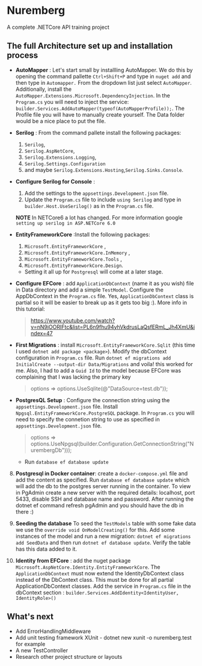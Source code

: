 # Nuremberg
A complete .NETCore API training project

## The full Architecture set up and installation process
- **AutoMapper** :  Let's start small by installling AutoMapper. We do this by opening the command pallette `Ctrl+Shift+P` and type in `nuget add` and then type in `Automapper.` From the dropdown list just select `AutoMapper`. Additionally, install the `AutoMapper.Extensions.Microsoft.DependencyInjection`. In the `Program.cs` you will need to inject the service: `builder.Services.AddAutoMapper(typeof(AutoMapperProfile));`. The Profile file you will have to manually create yourself. The Data folder would be a nice place to put the file.

- **Serilog** : From the command pallete install the following packages: 
    1. `Serilog`, 
    2. `Serilog.AspNetCore`,
    3. `Serilog.Extensions.Logging`, 
    4. `Serilog.Settings.Configuration`
    5.  and maybe `Serilog.Extensions.Hosting`,`Serilog.Sinks.Console`.

- **Configure Serilog for Console** :
    1. Add the settings to the `appsettings.Development.json` file.
    2. Update the `Program.cs` file to include `using Serilog` and type in `builder.Host.UseSerilog()` as in the `Program.cs` file. 

     **NOTE** In NETCore6 a lot has changed. For more information google `setting up serilog in ASP.NETCore 6.0`

- **EntityFrameworkCore** :Install the following packages:    
    1. `Microsoft.EntityFrameworkCore` ,
    2. `Microsoft.EntityFrameworkCore.InMemory` ,
    3. `Microsoft.EntityFrameworkCore.Tools` ,
    4. `Microsoft.EntityFrameworkCore.Design`. 
    * Setting it all up for `Postgresql` will come at a later stage.



- **Configure EFCore** : add `ApplicationDbContext` (name it as you wish) file in Data directory and add a simple `TestModel`. Configure the AppDbContext in the `Program.cs` file. Yes, `ApplicationDbContext` class is partial so it will be easier to break up as it gets too big :). More info in this tutorial:  
    > https://www.youtube.com/watch?v=nN9jOORIFtc&list=PL6n9fhu94yhVkdrusLaQsfERmL_Jh4XmU&index=47

- **First Migrations** : install `Microsoft.EntityFrameworkCore.Sqlit` (this time I used `dotnet add package <package>`). Modify the dbContext configuration in `Program.cs` file. Run `dotnet ef migrations add InitialCreate --output-dir Data/Migrations` and voila! this worked for me. Also, I had to add a `Guid Id` to the model because EFCore was complaining that I was lacking the primary key
    > options => options.UseSqlite(@"DataSource=test.db"));

-  **PostgresQL Setup** : Configure the connection string using the `appsettings.Development.json` file. 
Install `Npgsql.EntityFrameworkCore.PostgreSQL` package. In `Program.cs` you will need to specify the connetion string to use as specified in `appsettings.Development.json` file.

    > options => options.UseNpgsql(builder.Configuration.GetConnectionString("NurembergDb")));

    * Run `database ef database update`

8. **Postgresql in Docker container**: create a `docker-compose.yml` file and add the content as specified. Run `database ef database update` which will add the db to the postgres server running in the container. To view in PgAdmin create a new server with the required details: localhost, port 5433, disable SSH and database name and password. After running the dotnet ef command refresh pgAdmin and you should have the db in there :)

9. **Seeding the database** To seed the `TestModels` table with some fake data we use the `override void OnModelCreating()` for this. Add some instances of the model and run a new migration: `dotnet ef migrations add SeedData` and then run `dotnet ef database update`. Verify the table has this data added to it.

10. **Identity from EFCore** : add the nuget package `Microsoft.AspNetCore.Identity.EntityFrameworkCore`. The `ApplicationDbContext` must now extend the IdentityDbContext class instead of the DbContext class. This must be done for all partial ApplicationDbContext classes. Add the service in `Program.cs` file in the dbContext section : `builder.Services.AddIdentity<IdentityUser, IdentityRole>()`


## What's next ##
- Add ErrorHandlingMiddleware
- Add unit testing framework XUnit - dotnet new xunit -o nuremberg.test for example
- A new TestController
- Research other project structure or layouts
